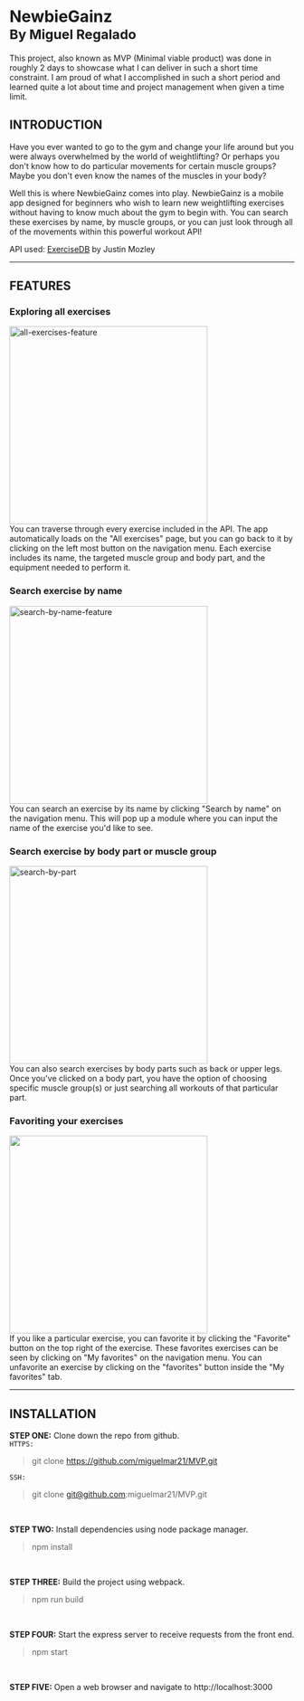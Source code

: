 # NewbieGainz <br><sup> By Miguel Regalado<sup>
This project, also known as MVP (Minimal viable product) was done in roughly 2 days to showcase what I can deliver in such a short time constraint. I am proud of what I accomplished in such a short period and learned quite a lot about time and project management when given a time limit.
  
## INTRODUCTION
Have you ever wanted to go to the gym and change your life around but you were always overwhelmed by the world of weightlifting? Or perhaps you don't know how to do particular movements for certain muscle groups? Maybe you don't even know the names of the muscles in your body?
  
Well this is where NewbieGainz comes into play. NewbieGainz is a mobile app designed for beginners who wish to learn new weightlifting exercises without having to know much about the gym to begin with. You can search these exercises by name, by muscle groups, or you can just look through all of the movements within this powerful workout API!
  
API used: [ExerciseDB](https://rapidapi.com/justin-WFnsXH_t6/api/exercisedb/) by Justin Mozley
  
---
  
## FEATURES 
  
### Exploring all exercises<br>
<img src="https://user-images.githubusercontent.com/76494184/150045248-d90c05f7-991b-4877-946b-379b726bd941.gif" alt="all-exercises-feature" width="350"/><br>
You can traverse through every exercise included in the API. The app automatically loads on the "All exercises" page, but you can go back to it by clicking on the left most button on the navigation menu. Each exercise includes its name, the targeted muscle group and body part, and the equipment needed to perform it.<br>

### Search exercise by name<br>
<img src="https://user-images.githubusercontent.com/76494184/150046865-885bf874-8277-4168-ba8d-fd999340d2fa.gif" alt="search-by-name-feature" width="350"/><br>
You can search an exercise by its name by clicking "Search by name" on the navigation menu. This will pop up a module where you can input the name of the exercise you'd like to see.<br>

### Search exercise by body part or muscle group<br>
<img src="https://user-images.githubusercontent.com/76494184/150381616-ba66ace9-3e90-4b67-a26f-2da07dbd4be5.gif" alt="search-by-part" width="350"/><br>
You can also search exercises by body parts such as back or upper legs. Once you've clicked on a body part, you have the option of choosing specific muscle group(s) or just searching all workouts of that particular part. 
  
### Favoriting your exercises<br>
<img src="https://user-images.githubusercontent.com/76494184/150382814-a94b36fd-c904-4387-ae56-2c446954aff0.gif" width="350"/><br>
If you like a particular exercise, you can favorite it by clicking the "Favorite" button on the top right of the exercise. These favorites exercises can be seen by clicking on "My favorites" on the navigation menu. You can unfavorite an exercise by clicking on the "favorites" button inside the "My favorites" tab. 

___
  
## INSTALLATION
  
**STEP ONE:** Clone down the repo from github. <br>
```HTTPS:```
  > git clone https://github.com/miguelmar21/MVP.git

 ```SSH:```
  > git clone git@github.com:miguelmar21/MVP.git

<br>

**STEP TWO:** Install dependencies using node package manager.
  > npm install

<br>

**STEP THREE:** Build the project using webpack.
  > npm run build

<br>

**STEP FOUR:** Start the express server to receive requests from the front end.
  > npm start

<br>

**STEP FIVE:** Open a web browser and navigate to http://localhost:3000

<br>

